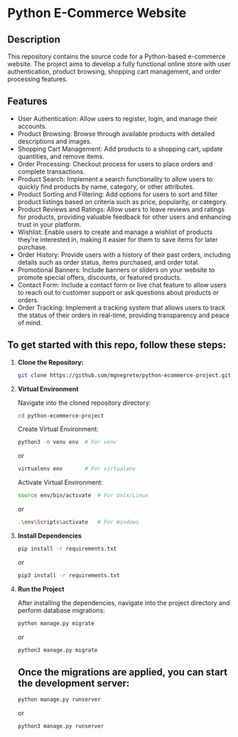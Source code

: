 # Python E-Commerce Website

## Description
This repository contains the source code for a Python-based e-commerce website. The project aims to develop a fully functional online store with user authentication, product browsing, shopping cart management, and order processing features.

## Features
- User Authentication: Allow users to register, login, and manage their accounts.
- Product Browsing: Browse through available products with detailed descriptions and images.
- Shopping Cart Management: Add products to a shopping cart, update quantities, and remove items.
- Order Processing: Checkout process for users to place orders and complete transactions.
- Product Search: Implement a search functionality to allow users to quickly find products by name, category, or other attributes.
- Product Sorting and Filtering: Add options for users to sort and filter product listings based on criteria such as price, popularity, or category.
- Product Reviews and Ratings: Allow users to leave reviews and ratings for products, providing valuable feedback for other users and enhancing trust in your platform.
- Wishlist: Enable users to create and manage a wishlist of products they're interested in, making it easier for them to save items for later purchase.
- Order History: Provide users with a history of their past orders, including details such as order status, items purchased, and order total.
- Promotional Banners: Include banners or sliders on your website to promote special offers, discounts, or featured products.
- Contact Form: Include a contact form or live chat feature to allow users to reach out to customer support or ask questions about products or orders.
- Order Tracking: Implement a tracking system that allows users to track the status of their orders in real-time, providing transparency and peace of mind.

## To get started with this repo, follow these steps:

1. **Clone the Repository:**
   
   ```bash
   git clone https://github.com/mgnegrete/python-ecommerce-project.git

1. **Virtual Environment**
    
    Navigate into the cloned repository directory:
    
    ```bash
    cd python-ecommerce-project
    ```
    
    Create Virtual Environment:

    ```bash
    python3 -m venv env  # For venv
    ```    
    or
    
    ```bash
    virtualenv env       # For virtualenv
    ```    
    Activate Virtual Environment:

    ```bash
    source env/bin/activate  # For Unix/Linux
    ```    
    or

    ```bash    
    .\env\Scripts\activate   # For Windows
    ```

1. **Install Dependencies**
    
    ```bash
    pip install -r requirements.txt
    ```    
    or

    ```bash
    pip3 install -r requirements.txt
    ```
1. **Run the Project**

    After installing the dependencies, navigate into the project directory and perform database migrations:

   ```bash
   python manage.py migrate
    ```
   or
   
   ```bash
   python3 manage.py migrate
    ```
   ## Once the migrations are applied, you can start the development server:
    
    ```bash
    python manage.py runserver
    ```    
    or

    ```bash
    python3 manage.py runserver
    ```


